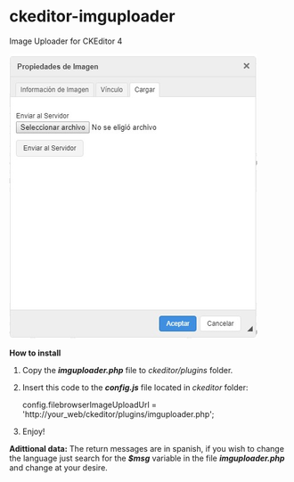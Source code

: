 # ckeditor-imguploader

Image Uploader for CKEditor 4

![Screenshot](https://github.com/jmperro/ckeditor-imguploader/raw/master/screenshot.jpg)

**How to install**

 1. Copy the ***imguploader.php*** file to *ckeditor/plugins* folder.
 2. Insert this code to the ***config.js*** file located in *ckeditor* folder:

    config.filebrowserImageUploadUrl  =  'http://your_web/ckeditor/plugins/imguploader.php';

 3. Enjoy!

**Adittional data:**
The return messages are in spanish, if you wish to change the language just search for the ***$msg*** variable in the file ***imguploader.php*** and change at your desire.